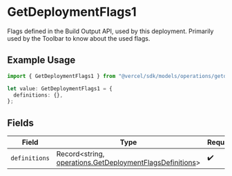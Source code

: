 # GetDeploymentFlags1

Flags defined in the Build Output API, used by this deployment. Primarily used by the Toolbar to know about the used flags.

## Example Usage

```typescript
import { GetDeploymentFlags1 } from "@vercel/sdk/models/operations/getdeployment.js";

let value: GetDeploymentFlags1 = {
  definitions: {},
};
```

## Fields

| Field                                                                                                                | Type                                                                                                                 | Required                                                                                                             | Description                                                                                                          |
| -------------------------------------------------------------------------------------------------------------------- | -------------------------------------------------------------------------------------------------------------------- | -------------------------------------------------------------------------------------------------------------------- | -------------------------------------------------------------------------------------------------------------------- |
| `definitions`                                                                                                        | Record<string, [operations.GetDeploymentFlagsDefinitions](../../models/operations/getdeploymentflagsdefinitions.md)> | :heavy_check_mark:                                                                                                   | N/A                                                                                                                  |